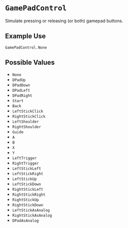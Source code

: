 # `GamePadControl`

Simulate pressing or releasing (or both) gamepad buttons.

## Example Use
`GamePadControl.None`

## Possible Values
* `None`
* `DPadUp`
* `DPadDown`
* `DPadLeft`
* `DPadRight`
* `Start`
* `Back`
* `LeftStickClick`
* `RightStickClick`
* `LeftShoulder`
* `RightShoulder`
* `Guide`
* `A`
* `B`
* `X`
* `Y`
* `LeftTrigger`
* `RightTrigger`
* `LeftStickLeft`
* `LeftStickRight`
* `LeftStickUp`
* `LeftStickDown`
* `RightStickLeft`
* `RightStickRight`
* `RightStickUp`
* `RightStickDown`
* `LeftStickAsAnalog`
* `RightStickAsAnalog`
* `DPadAsAnalog`
